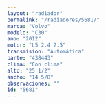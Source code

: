 ```yaml
---
layout: "radiador"
permalink: "/radiadores/5681/"
marca: "Volvo"
modelo: "C30"
ano: "2012"
motor: "L5 2.4 2.5"
transmision: "Automática"
parte: "438443"
clima: "Con clima"
alto: "25 1/2"
ancho: "14 5/8"
observaciones: ""
id: "5681"
---
```


